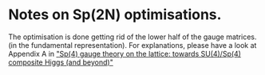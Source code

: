 # Notes on Sp(2N) optimisations.

The optimisation is done getting rid of the lower half of the gauge matrices.
(in the fundamental representation). For explanations, please have a look at
Appendix A in 
["Sp(4) gauge theory on the lattice: towards SU(4)/Sp(4) composite Higgs (and beyond)"](https://arxiv.org/pdf/1712.04220.pdf)
